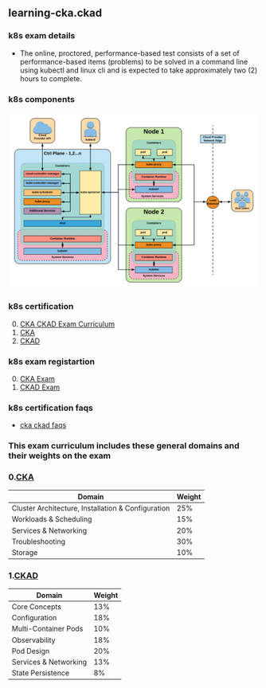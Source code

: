 ## learning-cka.ckad


### k8s exam details

- The online, proctored, performance-based test consists of a set of performance-based items (problems) 
  to be solved in a command line using kubectl and linux cli and is expected to take approximately
  two (2) hours to complete.

### k8s components         
 ![alt text](./04.k8s.diagrams/Kubernetes/Architecture_Detailed_Large.png "kubernetes architecture")

### k8s certification 

0. [CKA CKAD Exam Curriculum](https://github.com/cncf/curriculum)
1. [CKA](https://www.cncf.io/certification/cka/)
2. [CKAD](https://www.cncf.io/certification/cka/)

### k8s exam registartion
0. [CKA Exam](https://training.linuxfoundation.org/certification/certified-kubernetes-administrator-cka/)
1. [CKAD Exam](https://training.linuxfoundation.org/certification/certified-kubernetes-application-developer-ckad/)


### k8s certification faqs

  - [cka ckad faqs](https://docs.linuxfoundation.org/tc-docs/certification/faq-cka-ckad-cks)


### This exam curriculum includes these general domains and their weights on the exam 


### 0.[CKA](https://training.linuxfoundation.org/certification/certified-kubernetes-administrator-cka/)


| Domain             | Weight                                |
| ---------------- | -------------------------------------- |
|Cluster Architecture, Installation & Configuration          |   25%  |
|Workloads & Scheduling          |15%     |
|Services & Networking|20%|
|Troubleshooting          | 30%    |
|Storage          | 10%    |



### 1.[CKAD ](https://www.cncf.io/certification/ckad/)

| Domain             | Weight                                |
| ---------------- | -------------------------------------- |
|Core Concepts       |   13%   |
|Configuration       |  18%    |
|Multi-Container Pods    | 10% |
|Observability  |   18%  |
|Pod Design          |20%     |
|Services & Networking|13%|
|State Persistence|8%|
